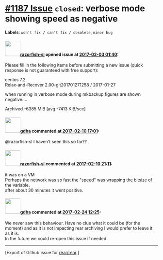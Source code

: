 [\#1187 Issue](https://github.com/rear/rear/issues/1187) `closed`: verbose mode showing speed as negative
=========================================================================================================

**Labels**: `won't fix / can't fix / obsolete`, `minor bug`

#### <img src="https://avatars.githubusercontent.com/u/4497476?v=4" width="50">[razorfish-sl](https://github.com/razorfish-sl) opened issue at [2017-02-03 01:40](https://github.com/rear/rear/issues/1187):

Please fill in the following items before submitting a new issue (quick
response is not guaranteed with free support):

centos 7.2  
Relax-and-Recover 2.00-git201701271258 / 2017-01-27

when running in verbose mode during mkbackup figures are shown
negative....

Archived -6385 MiB \[avg -7413 KiB/sec\]

#### <img src="https://avatars.githubusercontent.com/u/888633?u=cdaeb31efcc0048d3619651aa18dd4b76e636b21&v=4" width="50">[gdha](https://github.com/gdha) commented at [2017-02-10 17:01](https://github.com/rear/rear/issues/1187#issuecomment-279000250):

@razorfish-sl I haven't seen this so far??

#### <img src="https://avatars.githubusercontent.com/u/4497476?v=4" width="50">[razorfish-sl](https://github.com/razorfish-sl) commented at [2017-02-10 21:11](https://github.com/rear/rear/issues/1187#issuecomment-279066840):

it was on a VM  
Perhaps the network was so fast the "speed" was wrapping the bitsize of
the variable.  
after about 30 minutes it went positive.

#### <img src="https://avatars.githubusercontent.com/u/888633?u=cdaeb31efcc0048d3619651aa18dd4b76e636b21&v=4" width="50">[gdha](https://github.com/gdha) commented at [2017-02-24 12:25](https://github.com/rear/rear/issues/1187#issuecomment-282279422):

We never saw this behaviour. Have no clue what it could be (for the
moment) and as it is not impacting rear archiving I would prefer to
leave it as it is.  
In the future we could re-open this issue if needed.

------------------------------------------------------------------------

\[Export of Github issue for
[rear/rear](https://github.com/rear/rear).\]
